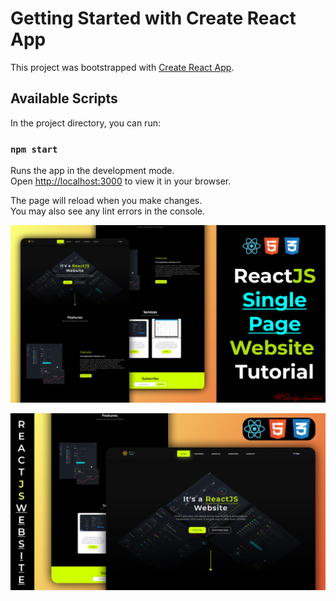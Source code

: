 # Getting Started with Create React App

This project was bootstrapped with [Create React App](https://github.com/facebook/create-react-app).

## Available Scripts

In the project directory, you can run:

### `npm start`

Runs the app in the development mode.\
Open [http://localhost:3000](http://localhost:3000) to view it in your browser.

The page will reload when you make changes.\
You may also see any lint errors in the console.



![Alt text](https://github.com/Clinton-Gilly/React-website/blob/c9afd8b3cbbf905386b90d8c5d400ee53ba46387/Frame%201.png)




![Alt text](https://github.com/Clinton-Gilly/React-website/blob/c9afd8b3cbbf905386b90d8c5d400ee53ba46387/Frame%202.png)
